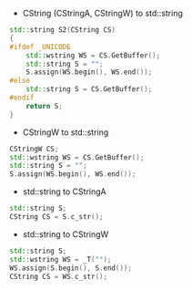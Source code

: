 
* CString (CStringA, CStringW) to std::string
```C++
std::string S2(CString CS)
{
#ifdef _UNICODE
	std::wstring WS = CS.GetBuffer();
	std::string S = "";
	S.assign(WS.begin(), WS.end());
#else
	std::string S = CS.GetBuffer();
#endif
	return S;
}
```

* CStringW to std::string
```C++
CStringW CS;
std::wstring WS = CS.GetBuffer();
std::string S = "";
S.assign(WS.begin(), WS.end());
```

* std::string to CStringA
```C++
std::string S;
CString CS = S.c_str();
```

* std::string to CStringW
```C++
std::string S;
std::wstring WS = _T("");
WS.assign(S.begin(), S.end());
CString CS = WS.c_str();
```

